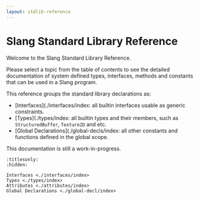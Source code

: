 ```yaml
---
layout: stdlib-reference
---
```


Slang Standard Library Reference
=============

Welcome to the Slang Standard Library Reference.

Please select a topic from the table of contents to see the detailed documentation of
system defined types, interfaces, methods and constants that can be used in a Slang
program.

This reference groups the standard library declarations as:
- [Interfaces](./interfaces/index: all builtin interfaces usable as generic constraints.
- [Types](./types/index: all builtin types and their members, such as `StructuredBuffer`, `Texture2D` and etc.
- [Global Declarations](./global-decls/index: all other constants and functions defined in the global scope.

This documentation is still a work-in-progress.

```{toctree}
:titlesonly:
:hidden:

Interfaces <./interfaces/index>
Types <./types/index>
Attributes <./attributes/index>
Global Declarations <./global-decl/index>
```
